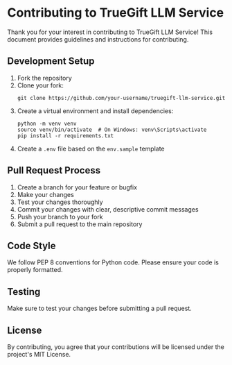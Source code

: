 # Contributing to TrueGift LLM Service

Thank you for your interest in contributing to TrueGift LLM Service! This document provides guidelines and instructions for contributing.

## Development Setup

1. Fork the repository
2. Clone your fork:
   ```
   git clone https://github.com/your-username/truegift-llm-service.git
   ```
3. Create a virtual environment and install dependencies:
   ```
   python -m venv venv
   source venv/bin/activate  # On Windows: venv\Scripts\activate
   pip install -r requirements.txt
   ```
4. Create a `.env` file based on the `env.sample` template

## Pull Request Process

1. Create a branch for your feature or bugfix
2. Make your changes
3. Test your changes thoroughly
4. Commit your changes with clear, descriptive commit messages
5. Push your branch to your fork
6. Submit a pull request to the main repository

## Code Style

We follow PEP 8 conventions for Python code. Please ensure your code is properly formatted.

## Testing

Make sure to test your changes before submitting a pull request.

## License

By contributing, you agree that your contributions will be licensed under the project's MIT License. 
